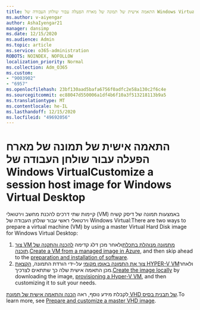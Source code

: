 ```yaml
---
title: התאמה אישית של תמונה של מארח הפעלה עבור שולחן העבודה של Windows Virtual
ms.author: v-aiyengar
author: AshaIyengar21
manager: dansimp
ms.date: 12/15/2020
ms.audience: Admin
ms.topic: article
ms.service: o365-administration
ROBOTS: NOINDEX, NOFOLLOW
localization_priority: Normal
ms.collection: Adm_O365
ms.custom:
- "9003902"
- "6957"
ms.openlocfilehash: 23bf130aad5bafa6756f0adfc2e58a130c2f6c4e
ms.sourcegitcommit: ec88047d550006a1df4b6f10a3f513218113b9a5
ms.translationtype: MT
ms.contentlocale: he-IL
ms.lasthandoff: 12/15/2020
ms.locfileid: "49692056"
---
```

# <a name="customize-a-session-host-image-for-windows-virtual-desktop"></a><span data-ttu-id="e0b47-102">התאמה אישית של תמונה של מארח הפעלה עבור שולחן העבודה של Windows Virtual</span><span class="sxs-lookup"><span data-stu-id="e0b47-102">Customize a session host image for Windows Virtual Desktop</span></span>

<span data-ttu-id="e0b47-103">קיימות שתי דרכים להכנת מחשב וירטואלי (VM) באמצעות תמונה של דיסק קשיח וירטואלי ראשי עבור שולחן העבודה של Windows Virtual:</span><span class="sxs-lookup"><span data-stu-id="e0b47-103">There are two ways to prepare a virtual machine (VM) by using a master Virtual Hard Disk image for Windows Virtual Desktop:</span></span>

1. <span data-ttu-id="e0b47-104">[צור VM מתמונה מנוהלת בתכלת](https://go.microsoft.com/fwlink/?linkid=2127906)ולאחר מכן דלג קדימה [להכנה והתקנה של תוכנה](https://go.microsoft.com/fwlink/?linkid=2128064).</span><span class="sxs-lookup"><span data-stu-id="e0b47-104">[Create a VM from a managed image in Azure](https://go.microsoft.com/fwlink/?linkid=2127906), and then skip ahead to the [preparation and installation of software](https://go.microsoft.com/fwlink/?linkid=2128064).</span></span>
1. <span data-ttu-id="e0b47-105">[צור את התמונה באופן מקומי](https://go.microsoft.com/fwlink/?linkid=2128065) על-ידי הורדת התמונה, [הקצאת HYPER-V VM](https://go.microsoft.com/fwlink/?linkid=2127907)ולאחר מכן התאמה אישית שלה כך שתתאים לצרכיך.</span><span class="sxs-lookup"><span data-stu-id="e0b47-105">[Create the image locally](https://go.microsoft.com/fwlink/?linkid=2128065) by downloading the image, [provisioning a Hyper-V VM](https://go.microsoft.com/fwlink/?linkid=2127907), and then customizing it to suit your needs.</span></span>

<span data-ttu-id="e0b47-106">לקבלת מידע נוסף, ראה [הכנה והתאמה אישית של תמונת VHD של תבנית בסיס](https://go.microsoft.com/fwlink/?linkid=2127838).</span><span class="sxs-lookup"><span data-stu-id="e0b47-106">To learn more, see [Prepare and customize a master VHD image](https://go.microsoft.com/fwlink/?linkid=2127838).</span></span>